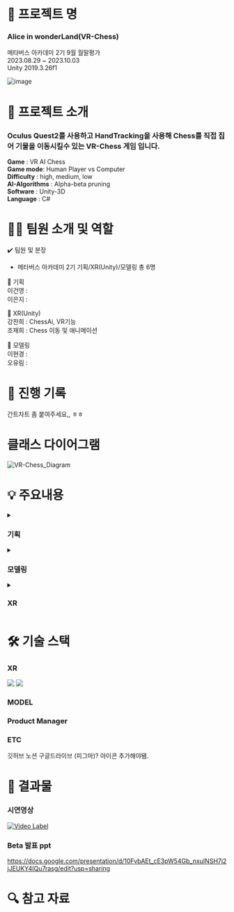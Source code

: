 # 📖 프로젝트 명
### Alice in wonderLand(VR-Chess)   

메타버스 아카데미 2기 9월 월말평가    
2023.08.29 ~ 2023.10.03   
Unity 2019.3.26f1

![image](https://github.com/kcheee/VR_Chess/assets/86779278/c5ea410b-8a00-40ce-9995-185d6eaf4838)    

# 📃 프로젝트 소개

### Oculus Quest2를 사용하고 HandTracking을 사용해 Chess를 직접 집어 기물을 이동시킬수 있는 VR-Chess 게임 입니다.

**Game** : VR AI Chess   
**Game mode**: Human Player vs Computer   
**Difficulty** : high, medium, low   
**AI-Algorithms** : Alpha-beta pruning   
**Software** : Unity-3D   
**Language** : C#   

# 👩‍🔧 팀원 소개 및 역할

✔️ 팀원 및 분장

- 메타버스 아카데미 2기 기획/XR(Unity)/모델링 총 6명

🔹 기획   
이건영 :    
이은지 :    
   
🔹 XR(Unity)   
강찬희 : ChessAi, VR기능   
조재희 : Chess 이동 및 애니메이션   
   
🔹 모델링   
이현경 :   
오유림 :    

# 📅 진행 기록

간트차트 좀 붙여주세요,, ㅎㅎ


# 클래스 다이어그램

![VR-Chess_Diagram](https://github.com/kcheee/VR_Chess/assets/86779278/85bea753-7ce8-4e0f-907d-f307a71a3899)



# 💡 주요내용

<details>
<summary>   
 
### 기획
</summary>
   토글 안 내용
</details>

<details>
<summary>   
 
### 모델링
</summary>
   토글 안 내용
</details>

<details>
<summary>   
 
### XR
</summary>

1) minimax alpha beta pruning

여기에 chessAi 링크 걸어줌.

  탐색길이로 난이도 체크 
  탐색 깊이
  
  2 -> 쉬움
  3 -> 중간
  4 -> 어려움

2) Hand Tracking    


3) Chess Move   

</details>



# 🛠 기술 스택   
### XR
 <img src="https://img.shields.io/badge/C%23-239120?style=for-the-badge&logo=c-sharp&logoColor=white"> <img src="https://img.shields.io/badge/Unity-100000?style=for-the-badge&logo=unity&logoColor=white">   

### MODEL

### Product Manager   

### ETC
깃허브 노션 구글드라이브 (피그마)? 아이콘 추가해야됌.

# 📃 결과물   
### 시연영상
[![Video Label](http://img.youtube.com/vi/ZSd1B3I5J3M/0.jpg)](https://youtu.be/ZSd1B3I5J3M)   

### Beta 발표 ppt   
https://docs.google.com/presentation/d/10FvbAEt_cE3pW54Gb_nxuINSH7j2jJEUKY4IQu7rasg/edit?usp=sharing    

# 🔍 참고 자료   
